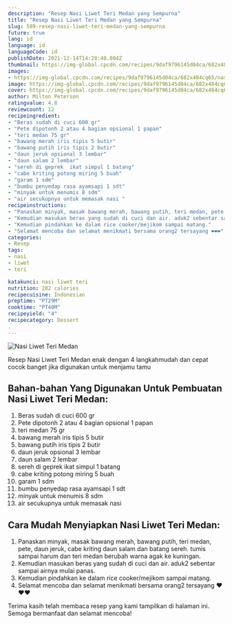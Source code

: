 ```yaml
---
description: "Resep Nasi Liwet Teri Medan yang Sempurna"
title: "Resep Nasi Liwet Teri Medan yang Sempurna"
slug: 589-resep-nasi-liwet-teri-medan-yang-sempurna
future: true
lang: id
language: id
languageCode: id
publishDate: 2021-12-14T14:28:40.804Z 
thumbnail: https://img-global.cpcdn.com/recipes/9daf9796145d04ca/682x484cq65/nasi-liwet-teri-medan-foto-resep-utama.png
images:
- https://img-global.cpcdn.com/recipes/9daf9796145d04ca/682x484cq65/nasi-liwet-teri-medan-foto-resep-utama.png
image: https://img-global.cpcdn.com/recipes/9daf9796145d04ca/682x484cq65/nasi-liwet-teri-medan-foto-resep-utama.png
cover: https://img-global.cpcdn.com/recipes/9daf9796145d04ca/682x484cq65/nasi-liwet-teri-medan-foto-resep-utama.png
author: Milton Peterson
ratingvalue: 4.8
reviewcount: 12
recipeingredient:
- "Beras sudah di cuci 600 gr"
- "Pete dipotonh 2 atau 4 bagian opsional 1 papan"
- "teri medan 75 gr"
- "bawang merah iris tipis 5 butir"
- "bawang putih iris tipis 2 butir"
- "daun jeruk opsional 3 lembar"
- "daun salam 2 lembar"
- "sereh di geprek  ikat simpul 1 batang"
- "cabe kriting potong miring 5 buah"
- "garam 1 sdm"
- "bumbu penyedap rasa ayamsapi 1 sdt"
- "minyak untuk menumis 8 sdm"
- "air secukupnya untuk memasak nasi "
recipeinstructions:
- "Panaskan minyak, masak bawang merah, bawang putih, teri medan, pete, daun jeruk, cabe kriting daun salam dan batang sereh. tumis sampai harum dan teri medan berubah warna agak ke kuningan."
- "Kemudian masukan beras yang sudah di cuci dan air. aduk2 sebentar sampai airnya mulai panas."
- "Kemudian pindahkan ke dalam rice cooker/mejikom sampai matang."
- "Selamat mencoba dan selamat menikmati bersama orang2 tersayang ❤️❤️❤️"
categories:
- Resep
tags:
- nasi
- liwet
- teri

katakunci: nasi liwet teri 
nutrition: 282 calories
recipecuisine: Indonesian
preptime: "PT29M"
cooktime: "PT40M"
recipeyield: "4"
recipecategory: Dessert
. 
---
```



![Nasi Liwet Teri Medan](https://img-global.cpcdn.com/recipes/9daf9796145d04ca/682x484cq65/nasi-liwet-teri-medan-foto-resep-utama.png)

Resep Nasi Liwet Teri Medan  enak dengan 4 langkahmudah dan cepat cocok banget jika digunakan untuk menjamu tamu

<!--inarticleads1-->

## Bahan-bahan Yang Digunakan Untuk Pembuatan Nasi Liwet Teri Medan:

1. Beras sudah di cuci 600 gr
1. Pete dipotonh 2 atau 4 bagian opsional 1 papan
1. teri medan 75 gr
1. bawang merah iris tipis 5 butir
1. bawang putih iris tipis 2 butir
1. daun jeruk opsional 3 lembar
1. daun salam 2 lembar
1. sereh di geprek  ikat simpul 1 batang
1. cabe kriting potong miring 5 buah
1. garam 1 sdm
1. bumbu penyedap rasa ayamsapi 1 sdt
1. minyak untuk menumis 8 sdm
1. air secukupnya untuk memasak nasi 



<!--inarticleads2-->

## Cara Mudah Menyiapkan Nasi Liwet Teri Medan:

1. Panaskan minyak, masak bawang merah, bawang putih, teri medan, pete, daun jeruk, cabe kriting daun salam dan batang sereh. tumis sampai harum dan teri medan berubah warna agak ke kuningan.
1. Kemudian masukan beras yang sudah di cuci dan air. aduk2 sebentar sampai airnya mulai panas.
1. Kemudian pindahkan ke dalam rice cooker/mejikom sampai matang.
1. Selamat mencoba dan selamat menikmati bersama orang2 tersayang ❤️❤️❤️




Terima kasih telah membaca resep yang kami tampilkan di halaman ini. Semoga bermanfaat dan selamat mencoba!
